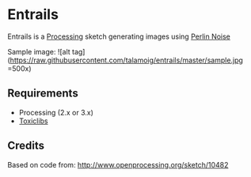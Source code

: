 # Entrails

Entrails is a [Processing](https://processing.org/) sketch generating images using [Perlin Noise](https://en.wikipedia.org/wiki/Perlin_noise)

Sample image:
![alt tag](https://raw.githubusercontent.com/talamoig/entrails/master/sample.jpg =500x)



## Requirements

*   Processing (2.x or 3.x)
*   [Toxiclibs](http://toxiclibs.org/)

## Credits

Based on code from:
http://www.openprocessing.org/sketch/10482


